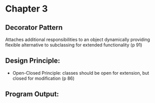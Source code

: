 # Chapter 3

## Decorator Pattern
Attaches additional responsibilities to an object dynamically providing flexible alternative to 
subclassing for extended functionality (p 91)

## Design Principle:
* Open-Closed Principle: classes should be open for extension, but closed for modification (p 86)

## Program Output:
```
```